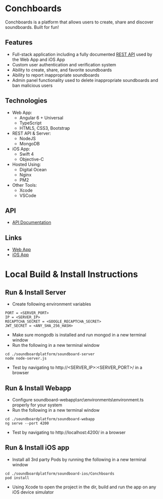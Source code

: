 # Conchboards
Conchboards is a platform that allows users to create, share and discover soundboards. Built for fun!

## Features
* Full-stack application including a fully documented [REST API](api-docs/README.md) used by the Web App and iOS App
* Custom user authentication and verification system
* Ability to create, share, and favorite soundboards
* Ability to report inappropriate soundboards
* Admin panel functionality used to delete inappropriate soundboards and ban malicious users

## Technologies
* Web App:
    * Angular 6 + Universal
    * TypeScript
    * HTML5, CSS3, Bootstrap
* REST API & Server:
    * NodeJS
    * MongoDB
* iOS App:
    * Swift 4
    * Objective-C
* Hosted Using:
    * Digital Ocean
    * Nginx
    * PM2
* Other Tools:
    * Xcode
    * VSCode

## API
* [API Documentation](api-docs/README.md)

## Links
* [Web App](https://conchboards.com)
* [iOS App](https://itunes.apple.com/us/app/conchboards/id1437095131?mt=8)

# Local Build & Install Instructions

## Run & Install Server
* Create following environment variables
```
PORT = <SERVER_PORT>
IP = <SERVER_IP>
RECAPTCHA_SECRET = <GOOGLE_RECAPTCHA_SECRET>
JWT_SECRET = <ANY_SHA_256_HASH>
```
* Make sure mongodb is installed and run mongod in a new terminal window
* Run the following in a new terminal window
``` 
cd ./soundboardplatform/soundboard-server
node node-server.js
```
* Test by navigating to http://<SERVER_IP>:<SERVER_PORT>/ in a browser

## Run & Install Webapp
* Configure soundboard-webapp\src\environments\environment.ts properly for your system
* Run the following in a new terminal window
```
cd ./soundboardplatform/soundboard-webapp
ng serve --port 4200
```
* Test by navigating to http://localhost:4200/ in a browser

## Run & Install iOS app
* Install all 3rd party Pods by running the following in a new terminal window
```
cd ./soundboardplatform/soundboard-ios/Conchboards
pod install
```
* Using Xcode to open the project in the dir, build and run the app on any iOS device simulator

